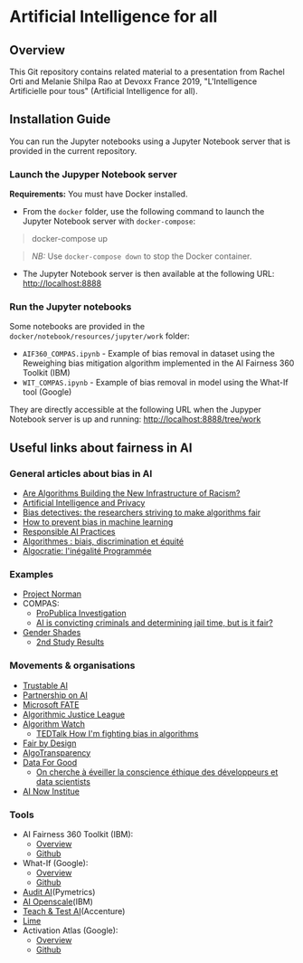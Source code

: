 # Artificial Intelligence for all

## Overview

This Git repository contains related material to a presentation from Rachel Orti and Melanie Shilpa Rao at Devoxx France 2019, "L'Intelligence Artificielle pour tous" (Artificial Intelligence for all). 

## Installation Guide

You can run the Jupyter notebooks using a Jupyter Notebook server that is provided in the current repository.

### Launch the Jupyper Notebook server

**Requirements:** You must have Docker installed.

- From the <code>docker</code> folder, use the following command to launch the Jupyter Notebook server with <code>docker-compose</code>:

> docker-compose up

> *NB:* Use <code>docker-compose down</code> to stop the Docker container.

- The Jupyter Notebook server is then available at the following URL: [http://localhost:8888](http://localhost:8888)

### Run the Jupyter notebooks

Some notebooks are provided in the <code>docker/notebook/resources/jupyter/work</code> folder:

- <code>AIF360_COMPAS.ipynb</code> - Example of bias removal in dataset using the Reweighing bias mitigation algorithm implemented in the AI Fairness 360 Toolkit (IBM)
- <code>WIT_COMPAS.ipynb</code> - Example of bias removal in model using the What-If tool (Google)

They are directly accessible at the following URL when the Jupyper Notebook server is up and running: [http://localhost:8888/tree/work](http://localhost:8888/tree/work)

## Useful links about fairness in AI 

### General articles about bias in AI
* [Are Algorithms Building the New Infrastructure of Racism?](http://nautil.us/issue/55/trust/are-algorithms-building-the-new-infrastructure-of-racism)
* [Artificial Intelligence and Privacy](https://www.datatilsynet.no/globalassets/global/english/ai-and-privacy.pdf)
* [Bias detectives: the researchers striving to make algorithms fair](https://www.nature.com/articles/d41586-018-05469-3)
* [How to prevent bias in machine learning](https://becominghuman.ai/how-to-prevent-bias-in-machine-learning-fbd9adf1198)
* [Responsible AI Practices](https://ai.google/education/responsible-ai-practices?category=fairness)
* [Algorithmes : biais, discrimination et équité](https://www.telecom-paristech.fr/wp-content-EvDsK19/uploads/2019/02/Algorithmes-Biais-discrimination-equite.pdf)
* [Algocratie: l'inégalité Programmée](https://www.youtube.com/watch?v=oJHfUv9RIY0&feature=youtu.be)

### Examples
* [Project Norman](http://norman-ai.mit.edu/)
* COMPAS:
    * [ProPublica Investigation](https://www.propublica.org/article/machine-bias-risk-assessments-in-criminal-sentencing)
    * [AI is convicting criminals and determining jail time, but is it fair?](https://www.weforum.org/agenda/2018/11/algorithms-court-criminals-jail-time-fair/)
* [Gender Shades](http://gendershades.org/)
    * [2nd Study Results](https://dam-prod.media.mit.edu/x/2019/01/24/AIES-19_paper_223.pdf)

### Movements & organisations
* [Trustable AI](https://trustable.ai/)
* [Partnership on AI](https://www.partnershiponai.org/)
* [Microsoft FATE](https://www.microsoft.com/en-us/research/group/fate/)
* [Algorithmic Justice League](https://www.ajlunited.org/)
* [Algorithm Watch](https://algorithmwatch.org)
    * [TEDTalk How I'm fighting bias in algorithms](https://www.ted.com/talks/joy_buolamwini_how_i_m_fighting_bias_in_algorithms)
* [Fair by Design](http://www.fairbydesignfund.com/)
* [AlgoTransparency](https://algotransparency.org)
* [Data For Good](https://dataforgood.fr/)
    * [On cherche à éveiller la conscience éthique des développeurs et data scientists](https://tgf.usbeketrica.com/article/on-cherche-a-eveiller-la-conscience-ethique-des-developpeurs-et-data-scientists)
 * [AI Now Institue](https://ainowinstitute.org/)

### Tools
* AI Fairness 360 Toolkit (IBM):  
    * [Overview](https://aif360.mybluemix.net/)
    * [Github](https://github.com/IBM/AIF360)
* What-If (Google):
    * [Overview](https://pair-code.github.io/what-if-tool/)
    * [Github](https://github.com/tensorflow/tensorboard/tree/master/tensorboard/plugins/interactive_inference)
* [Audit AI](https://github.com/pymetrics/audit-ai)(Pymetrics)
* [AI Openscale](https://cloud.ibm.com/docs/services/ai-openscale)(IBM)
* [Teach & Test AI](https://www.accenture.com/us-en/insights/technology/testing-AI)(Accenture)
* [Lime](https://github.com/marcotcr/lime) 
* Activation Atlas (Google):
    * [Overview](https://distill.pub/2019/activation-atlas/)
    * [Github](https://github.com/distillpub/post--activation-atlas) 
